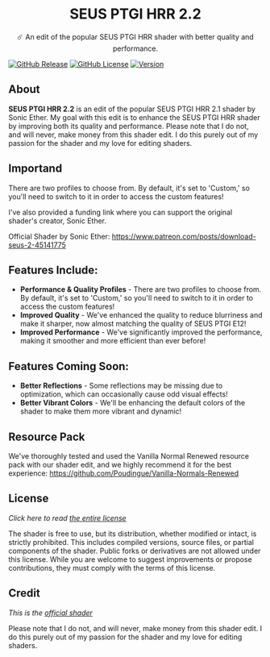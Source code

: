 <h1 style="text-align:center;">SEUS PTGI HRR 2.2</h1>

<p style="text-align:center;">
☄️ An edit of the popular SEUS PTGI HRR shader with better quality and performance.
  
[![GitHub Release](https://img.shields.io/badge/release-v1.0.5-blue)](https://github.com/ThomasDeStrooper/SEUS_PTGI_HRR_2.2/releases/latest)
[![GitHub License](https://img.shields.io/badge/license-GNU-green)](https://github.com/ThomasDeStrooper/SEUS_PTGI_HRR_2.2/blob/main/LICENSE.md)
[![Version](https://img.shields.io/badge/version-1.7.10/1.21.4-yellow)]()

## About
**SEUS PTGI HRR 2.2** is an edit of the popular SEUS PTGI HRR 2.1 shader by Sonic Ether. My goal with this edit is to enhance the SEUS PTGI HRR shader by improving both its quality and performance.
Please note that I do not, and will never, make money from this shader edit. I do this purely out of my passion for the shader and my love for editing shaders.

## Importand
There are two profiles to choose from. By default, it's set to 'Custom,' so you'll need to switch to it in order to access the custom features!

I've also provided a funding link where you can support the original shader's creator, Sonic Ether.

Official Shader by Sonic Ether: https://www.patreon.com/posts/download-seus-2-45141775

## Features Include:
- **Performance & Quality Profiles** - There are two profiles to choose from. By default, it's set to 'Custom,' so you'll need to switch to it in order to access the custom features!
- **Improved Quality** - We've enhanced the quality to reduce blurriness and make it sharper, now almost matching the quality of SEUS PTGI E12!
- **Improved Performance** - We've significantly improved the performance, making it smoother and more efficient than ever before!
  
## Features Coming Soon:
- **Better Reflections** - Some reflections may be missing due to optimization, which can occasionally cause odd visual effects!
- **Better Vibrant Colors** - We'll be enhancing the default colors of the shader to make them more vibrant and dynamic!
  
## Resource Pack

We've thoroughly tested and used the Vanilla Normal Renewed resource pack with our shader edit, and we highly recommend it for the best experience: https://github.com/Poudingue/Vanilla-Normals-Renewed

## License

*Click here to read [the entire license](https://github.com/ThomasDeStrooper/SEUS_PTGI_HRR_2.2/blob/main/LICENSE.md)*

The shader is free to use, but its distribution, whether modified or intact, is strictly prohibited. This includes compiled versions, source files, or partial components of the shader. Public forks or derivatives are not allowed under this license. While you are welcome to suggest improvements or propose contributions, they must comply with the terms of this license. 

## Credit

*This is the [official shader](https://www.patreon.com/posts/download-seus-2-45141775)*

Please note that I do not, and will never, make money from this shader edit. I do this purely out of my passion for the shader and my love for editing shaders.
